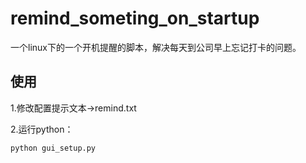 # remind_someting_on_startup
一个linux下的一个开机提醒的脚本，解决每天到公司早上忘记打卡的问题。


## 使用

1.修改配置提示文本->remind.txt

2.运行python：
```
python gui_setup.py
```
